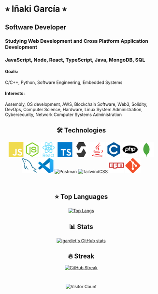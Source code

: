 # ⭑ Iñaki García ⭑

## Software Developer
### Studying Web Development and Cross Platform Application Development
### JavaScript, Node, React, TypeScript, Java, MongoDB, SQL
#### Goals:
C/C++, Python, Software Engineering, Embedded Systems
#### Interests:
Assembly, OS development, AWS, Blockchain Software, Web3, Solidity, DevOps, Computer Science, Hardware, Linux System Administration, Cybersecurity, Network Computer Systems Administration

<h2 align="center">🛠 Technologies</h2>
<p align="center">
   <img src="https://raw.githubusercontent.com/devicons/devicon/master/icons/javascript/javascript-plain.svg" width="50" height="50" alt="JavaScript" title ="JavaScript"/>
   <img src="https://raw.githubusercontent.com/devicons/devicon/master/icons/nodejs/nodejs-plain.svg" width="50" height="50" alt="NodeJS" title="NodeJS"/>
   <img src="https://raw.githubusercontent.com/devicons/devicon/master/icons/react/react-original-wordmark.svg" width="50" height="50" alt="ReactJS" title="ReactJS"/>
   <img src="https://raw.githubusercontent.com/devicons/devicon/master/icons/typescript/typescript-plain.svg" width="50" height="50" alt="TypeScript" title ="TypeScript"/>
   <img src="https://raw.githubusercontent.com/devicons/devicon/master/icons/solidity/solidity-plain.svg" width="50" height="50" alt="Solidity" title ="Solidity"/>
   <img src="https://raw.githubusercontent.com/devicons/devicon/master/icons/java/java-plain.svg" width="50" height="50" alt="Java" title ="Java"/>
   <img src="https://raw.githubusercontent.com/devicons/devicon/master/icons/c/c-plain.svg" width="50" height="50" alt="C" title ="C"/>
   <img src="https://raw.githubusercontent.com/devicons/devicon/master/icons/php/php-plain.svg" width="50" height="50" alt="PHP" title="PHP"/>
   <img src="https://raw.githubusercontent.com/devicons/devicon/master/icons/mongodb/mongodb-plain.svg" width="50" height="50" alt="MongoDB" title="MongoDB"/>
   <img src="https://raw.githubusercontent.com/devicons/devicon/master/icons/mysql/mysql-plain.svg" width="50" height="50" alt="MySQL"  title="MySQL"/>
   <img src="https://raw.githubusercontent.com/devicons/devicon/master/icons/vscode/vscode-original.svg" width="50" height="50" alt="VSCode"  title="VSCode"/>
   <img src="https://www.vectorlogo.zone/logos/getpostman/getpostman-icon.svg" width="50" height="50" alt="Postman" title="Postman"/>
   <img src="https://www.vectorlogo.zone/logos/tailwindcss/tailwindcss-icon.svg" width="50" height="50" alt="TailwindCSS" title="TailwindCSS"/>
   <img src="https://raw.githubusercontent.com/devicons/devicon/master/icons/npm/npm-original-wordmark.svg" width="50" height="50" alt="NPM" title="NPM"/>
   <img src="https://raw.githubusercontent.com/devicons/devicon/master/icons/git/git-plain.svg" width="50" height="50" alt="Git" title="Git"/>
</p>
</br>

<h2 align="center">⭐ Top Languages</h2>
<div align="center">

[![Top Langs](https://github-readme-stats-igardiet.vercel.app/api/top-langs/?username=igardiet&layout=compact&theme=merko)](https://github.com/igardiet/github-readme-stats)

</div>

<h2 align="center">📊 Stats</h2>
<div align="center">

[![igardiet's GitHub stats](https://github-readme-stats-igardiet.vercel.app/api?username=igardiet&show_icons=true&theme=merko)](https://github.com/igardiet/github-readme-stats)

</div>

<h2 align="center">🔥 Streak</h2>
<div align="center">

[![GitHub Streak](https://streak-stats.demolab.com/?user=igardiet&theme=merko)](https://git.io/streak-stats)

</div>

</br>

<div align="center">
  
  ![Visitor Count](https://profile-counter.glitch.me/igardiet/count.svg)
  
</div>
